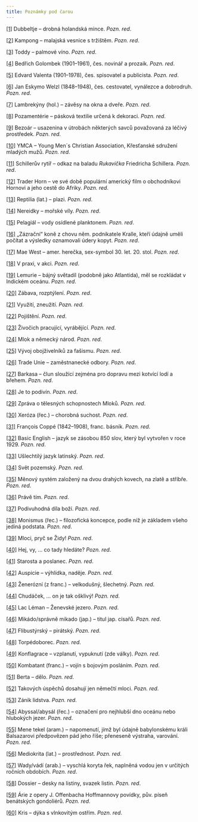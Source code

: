 ```yaml
---
title: Poznámky pod čarou
---
```


[\[1\]](./resources/undefined) Dubbeltje – drobná holandská mince. _Pozn. red_.

[\[2\]](./resources/undefined) Kampong – malajská vesnice s tržištěm. _Pozn. red_.

[\[3\]](./resources/undefined) Toddy – palmové víno. _Pozn. red_.

[\[4\]](./resources/undefined) Bedřich Golombek (1901–1961), čes. novinář a prozaik. _Pozn. red_.

[\[5\]](./resources/undefined) Edvard Valenta (1901–1978), čes. spisovatel a publicista. _Pozn. red_.

[\[6\]](./resources/undefined) Jan Eskymo Welzl (1848–1948), čes. cestovatel, vynálezce a dobrodruh. _Pozn. red_.

[\[7\]](./resources/undefined) Lambrekýny (hol.) – závěsy na okna a dveře. _Pozn. red_.

[\[8\]](./resources/undefined) Pozamentérie – pásková textilie určená k dekoraci. _Pozn. red_.

[\[9\]](./resources/undefined) Bezoár – usazenina v útrobách některých savců považovaná za léčivý prostředek. _Pozn. red_.

[\[10\]](./resources/undefined) YMCA – Young Men´s Christian Association, Křesťanské sdružení mladých mužů. _Pozn. red_.

[\[11\]](./resources/undefined) Schillerův rytíř – odkaz na baladu _Rukavička_ Friedricha Schillera. _Pozn. red_.

[\[12\]](./resources/undefined) Trader Horn – ve své době populární americký film o obchodníkovi Hornovi a jeho cestě do Afriky. _Pozn. red_.

[\[13\]](./resources/undefined) Reptilia (lat.) – plazi. _Pozn. red_.

[\[14\]](./resources/undefined) Nereidky – mořské víly. _Pozn. red_.

[\[15\]](./resources/undefined) Pelagiál – vody osídlené planktonem. _Pozn. red_.

[\[16\]](./resources/undefined) „Zázrační“ koně z chovu něm. podnikatele Kralle, kteří údajně uměli počítat a výsledky oznamovali údery kopyt. _Pozn. red_.

[\[17\]](./resources/undefined) Mae West – amer. herečka, sex-symbol 30. let. 20. stol. _Pozn. red_.

[\[18\]](./resources/undefined) V praxi, v akci. _Pozn. red_.

[\[19\]](./resources/undefined) Lemurie – bájný světadíl (podobně jako Atlantida), měl se rozkládat v Indickém oceánu. _Pozn. red_.

[\[20\]](./resources/undefined) Zábava, rozptýlení. _Pozn. red_.

[\[21\]](./resources/undefined) Využití, zneužití. _Pozn. red_.

[\[22\]](./resources/undefined) Pojištění. _Pozn. red_.

[\[23\]](./resources/undefined) Živočich pracující, vyrábějící. _Pozn. red_.

[\[24\]](./resources/undefined) Mlok a německý národ. _Pozn. red_.

[\[25\]](./resources/undefined) Vývoj obojživelníků za fašismu. _Pozn. red_.

[\[26\]](./resources/undefined) Trade Unie – zaměstnanecké odbory. _Pozn. red_.

[\[27\]](./resources/undefined) Barkasa – člun sloužící zejména pro dopravu mezi kotvící lodí a břehem. _Pozn. red_.

[\[28\]](./resources/undefined) Je to podivín. _Pozn. red_.

[\[29\]](./resources/undefined) Zpráva o tělesných schopnostech Mloků. _Pozn. red_.

[\[30\]](./resources/undefined) Xeróza (řec.) – chorobná suchost. _Pozn. red_.

[\[31\]](./resources/undefined) François Coppé (1842–1908), franc. básník. _Pozn. red_.

[\[32\]](./resources/undefined) Basic English – jazyk se zásobou 850 slov, který byl vytvořen v roce 1929. _Pozn. red_.

[\[33\]](./resources/undefined) Ušlechtilý jazyk latinský. _Pozn. red_.

[\[34\]](./resources/undefined) Svět pozemský. _Pozn. red_.

[\[35\]](./resources/undefined) Měnový systém založený na dvou drahých kovech, na zlatě a stříbře. _Pozn. red_.

[\[36\]](./resources/undefined) Právě tím. _Pozn. red_.

[\[37\]](./resources/undefined) Podivuhodná díla boží. _Pozn. red_.

[\[38\]](./resources/undefined) Monismus (řec.) – filozofická koncepce, podle níž je základem všeho jediná podstata. _Pozn. red_.

[\[39\]](./resources/undefined) Mloci, pryč se Židy! _Pozn. red_.

[\[40\]](./resources/undefined) Hej, vy, … co tady hledáte? _Pozn. red_.

[\[41\]](./resources/undefined) Starosta a poslanec. _Pozn. red_.

[\[42\]](./resources/undefined) Auspicie – výhlídka, naděje. _Pozn. red_.

[\[43\]](./resources/undefined) Ženerózní (z franc.) – velkodušný, šlechetný. _Pozn. red_.

[\[44\]](./resources/undefined) Chudáček, … on je tak ošklivý! _Pozn. red_.

[\[45\]](./resources/undefined) Lac Léman – Ženevské jezero. _Pozn. red_.

[\[46\]](./resources/undefined) Mikádo/správně mikado (jap.) – titul jap. císařů. _Pozn. red_.

[\[47\]](./resources/undefined) Flibustýrský – pirátský. _Pozn. red_.

[\[48\]](./resources/undefined) Torpédoborec. _Pozn. red_.

[\[49\]](./resources/undefined) Konflagrace – vzplanutí, vypuknutí (zde války). _Pozn. red_.

[\[50\]](./resources/undefined) Kombatant (franc.) – vojín s bojovým posláním. _Pozn. red_.

[\[51\]](./resources/undefined) Berta – dělo. _Pozn. red_.

[\[52\]](./resources/undefined) Takových úspěchů dosahují jen němečtí mloci. _Pozn. red_.

[\[53\]](./resources/undefined) Zánik lidstva. _Pozn. red_.

[\[54\]](./resources/undefined) Abyssal/abysál (řec.) – označení pro nejhlubší dno oceánu nebo hlubokých jezer. _Pozn. red_.

[\[55\]](./resources/undefined) Mene tekel (aram.) – napomenutí, jímž byl údajně babylonskému králi Balsazarovi předpovězen pád jeho říše; přeneseně výstraha, varování. _Pozn. red_.

[\[56\]](./resources/undefined) Mediokrita (lat.) – prostřednost. _Pozn. red_.

[\[57\]](./resources/undefined) Wady/vádí (arab.) – vyschlá koryta řek, naplněná vodou jen v určitých ročních obdobích. _Pozn. red_.

[\[58\]](./resources/undefined) Dossier – desky na listiny, svazek listin. _Pozn. red_.

[\[59\]](./resources/undefined) Árie z opery J. Offenbacha Hoffmannovy povídky, pův. píseň benátských gondoliérů. _Pozn. red_.

[\[60\]](./resources/undefined) Kris – dýka s vlnkovitým ostřím. _Pozn. red_.
